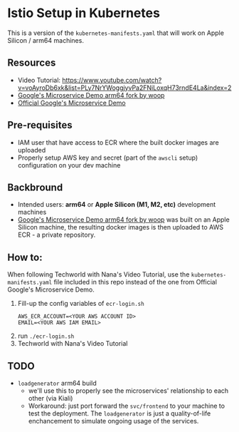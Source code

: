 # Istio Setup in Kubernetes

This is a version of the `kubernetes-manifests.yaml` that will work on Apple Silicon / arm64 machines.

## Resources
- Video Tutorial: https://www.youtube.com/watch?v=voAyroDb6xk&list=PLy7NrYWoggjyvPa2FNiLoxqH73rndE4La&index=2
- [Google's Microservice Demo arm64 fork by woop](https://github.com/woop/microservices-demo)
- [Official Google's Microservice Demo](https://github.com/GoogleCloudPlatform/microservices-demo)

## Pre-requisites
- IAM user that have access to ECR where the built docker images are uploaded
- Properly setup AWS key and secret (part of the `awscli` setup) configuration on your dev machine

## Backbround
- Intended users: **arm64** or **Apple Silicon (M1, M2, etc)** development machines
- [Google's Microservice Demo arm64 fork by woop](https://github.com/woop/microservices-demo) was built on an Apple Silicon machine, the resulting docker images is then uploaded to AWS ECR - a private repository.

## How to:
When following Techworld with Nana's Video Tutorial, use the `kubernetes-manifests.yaml` file included in this repo instead of the one from Official Google's Microservice Demo.

1. Fill-up the config variables of `ecr-login.sh`
    ```
    AWS_ECR_ACCOUNT=<YOUR AWS ACCOUNT ID>
    EMAIL=<YOUR AWS IAM EMAIL>
    ```
2. run `./ecr-login.sh`
3. Techworld with Nana's Video Tutorial

## TODO
- `loadgenerator` arm64 build 
  - we'll use this to properly see the microservices' relationship to each other (via Kiali) 
  - Workaround: just port forward the `svc/frontend` to your machine to test the deployment. The `loadgenerator` is just a quality-of-life enchancement to simulate ongoing usage of the services.